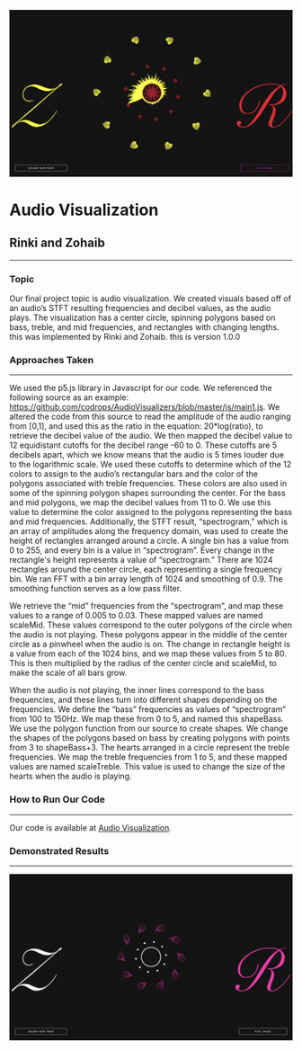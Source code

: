 ![audio off](Assets/audio_playing.png)

# Audio Visualization

## Rinki and Zohaib

---

### Topic

Our final project topic is audio visualization. We created visuals based off of an audio’s STFT resulting frequencies and decibel values, as the audio plays. The visualization has a center circle, spinning polygons based on bass, treble, and mid frequencies, and rectangles with changing lengths. this was implemented by Rinki and Zohaib. this is version 1.0.0

### Approaches Taken

---

We used the p5.js library in Javascript for our code. We referenced the following source as an example: https://github.com/codrops/AudioVisualizers/blob/master/js/main1.js. We altered the code from this source to read the amplitude of the audio ranging from [0,1], and used this as the ratio in the equation: 20*log(ratio), to retrieve the decibel value of the audio. We then mapped the decibel value to 12 equidistant cutoffs for the decibel range -60 to 0. These cutoffs are 5 decibels apart, which we know means that the audio is 5 times louder due to the logarithmic scale. We used these cutoffs to determine which of the 12 colors to assign to the audio’s rectangular bars and the color of the polygons associated with treble frequencies. These colors are also used in some of the spinning polygon shapes surrounding the center. For the bass and mid polygons, we map the decibel values from 11 to 0. We use this value to determine the color assigned to the polygons representing the bass and mid frequencies.
Additionally, the STFT result, “spectrogram,” which is an array of amplitudes along the frequency domain, was used to create the height of rectangles arranged around a circle. A single bin has a value from 0 to 255, and every bin is a value in “spectrogram”. Every change in the rectangle's height represents a value of “spectrogram.” There are 1024 rectangles around the center circle, each representing a single frequency bin. We ran FFT with a bin array length of 1024 and smoothing of 0.9. The smoothing function serves as a low pass filter.

We retrieve the “mid” frequencies from the “spectrogram”, and map these values to a range of 0.005 to 0.03. These mapped values are named scaleMid. These values correspond to the outer polygons of the circle when the audio is not playing. These polygons appear in the middle of the center circle as a pinwheel when the audio is on. The change in rectangle height is a value from each of the 1024 bins, and we map these values from 5 to 80. This is then multiplied by the radius of the center circle and scaleMid, to make the scale of all bars grow.

When the audio is not playing, the inner lines correspond to the bass frequencies, and these lines turn into different shapes depending on the frequencies. We define the “bass” frequencies as values of “spectrogram” from 100 to 150Hz. We map these from 0 to 5, and named this shapeBass. We use the polygon function from our source to create shapes. We change the shapes of the polygons based on bass by creating polygons with points from 3 to shapeBass+3.
The hearts arranged in a circle represent the treble frequencies. We map the treble frequencies from 1 to 5, and these mapped values are named scaleTreble. This value is used to change the size of the hearts when the audio is playing.

### How to Run Our Code

---

Our code is available at [Audio Visualization](https://zdon-official.github.io/Audio-Visualization/.).

### Demonstrated Results

---

![audio playing](Assets/audio_off.png)
